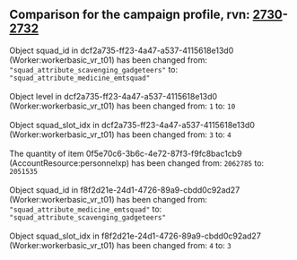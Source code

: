## Comparison for the campaign profile, rvn: [2730](https://github.com/PRO100KatYT/FortniteProfileRevisions/tree/main/profiles/campaign/2730%20campaign.json)-[2732](https://github.com/PRO100KatYT/FortniteProfileRevisions/tree/main/profiles/campaign/2732%20campaign.json)

Object squad_id in dcf2a735-ff23-4a47-a537-4115618e13d0 (Worker:workerbasic_vr_t01) has been changed from: `"squad_attribute_scavenging_gadgeteers"` to: `"squad_attribute_medicine_emtsquad"`
<br><br>
Object level in dcf2a735-ff23-4a47-a537-4115618e13d0 (Worker:workerbasic_vr_t01) has been changed from: `1` to: `10`
<br><br>
Object squad_slot_idx in dcf2a735-ff23-4a47-a537-4115618e13d0 (Worker:workerbasic_vr_t01) has been changed from: `3` to: `4`
<br><br>
The quantity of item 0f5e70c6-3b6c-4e72-87f3-f9fc8bac1cb9 (AccountResource:personnelxp) has been changed from: `2062785` to: `2051535`
<br><br>
Object squad_id in f8f2d21e-24d1-4726-89a9-cbdd0c92ad27 (Worker:workerbasic_vr_t01) has been changed from: `"squad_attribute_medicine_emtsquad"` to: `"squad_attribute_scavenging_gadgeteers"`
<br><br>
Object squad_slot_idx in f8f2d21e-24d1-4726-89a9-cbdd0c92ad27 (Worker:workerbasic_vr_t01) has been changed from: `4` to: `3`
<br><br>
